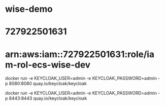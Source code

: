 # wise-demo

# 727922501631
# arn:aws:iam::727922501631:role/iam-rol-ecs-wise-dev


docker run -e KEYCLOAK_USER=admin -e KEYCLOAK_PASSWORD=admin -p 8080:8080 quay.io/keycloak/keycloak

docker run -e KEYCLOAK_USER=admin -e KEYCLOAK_PASSWORD=admin -p 8443:8443 quay.io/keycloak/keycloak

